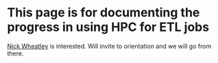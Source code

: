 # This page is for documenting the progress in using HPC for ETL jobs

[Nick Wheatley](@nwheatley) is interested. Will invite to orientation and we will go from there.

